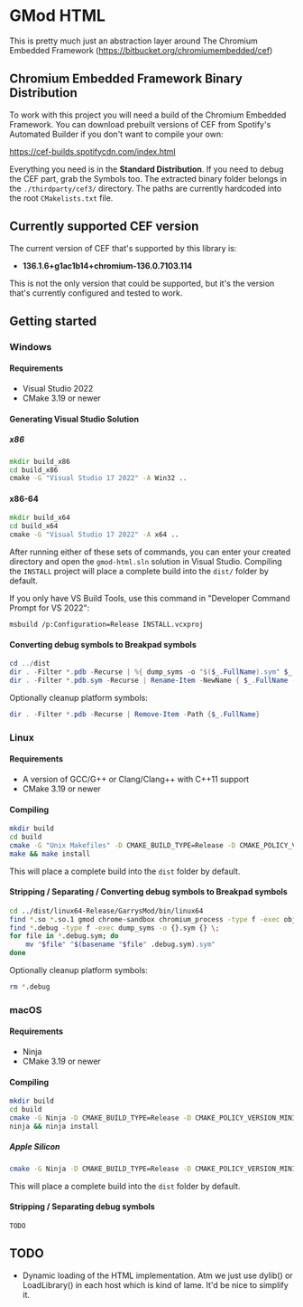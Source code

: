 # GMod HTML
This is pretty much just an abstraction layer around The Chromium Embedded Framework (https://bitbucket.org/chromiumembedded/cef)

## Chromium Embedded Framework Binary Distribution
To work with this project you will need a build of the Chromium Embedded Framework. You can download prebuilt versions of CEF from Spotify's Automated Builder if you don't want to compile your own:

https://cef-builds.spotifycdn.com/index.html

Everything you need is in the **Standard Distribution**. If you need to debug the CEF part, grab the Symbols too. The extracted binary folder belongs in the `./thirdparty/cef3/` directory. The paths are currently hardcoded into the root `CMakelists.txt` file.

## Currently supported CEF version
The current version of CEF that's supported by this library is:

- **136.1.6+g1ac1b14+chromium-136.0.7103.114**

This is not the only version that could be supported, but it's the version that's currently configured and tested to work.

## Getting started
### Windows
#### Requirements
- Visual Studio 2022
- CMake 3.19 or newer
#### Generating Visual Studio Solution
##### x86
```bat
mkdir build_x86
cd build_x86
cmake -G "Visual Studio 17 2022" -A Win32 ..
```
#### x86-64
```bat
mkdir build_x64
cd build_x64
cmake -G "Visual Studio 17 2022" -A x64 ..
```

After running either of these sets of commands, you can enter your created directory and open the `gmod-html.sln` solution in Visual Studio. Compiling the `INSTALL` project will place a complete build into the `dist/` folder by default.

If you only have VS Build Tools, use this command in "Developer Command Prompt for VS 2022":
```
msbuild /p:Configuration=Release INSTALL.vcxproj
```

#### Converting debug symbols to Breakpad symbols
```powershell
cd ../dist
dir . -Filter *.pdb -Recurse | %{ dump_syms -o "$($_.FullName).sym" $_.FullName }
dir . -Filter *.pdb.sym -Recurse | Rename-Item -NewName { $_.FullName -replace '\.pdb.sym$','.sym' }
```
Optionally cleanup platform symbols:
```powershell
dir . -Filter *.pdb -Recurse | Remove-Item -Path {$_.FullName}
```

### Linux
#### Requirements
- A version of GCC/G++ or Clang/Clang++ with C++11 support
- CMake 3.19 or newer

#### Compiling
```sh
mkdir build
cd build
cmake -G "Unix Makefiles" -D CMAKE_BUILD_TYPE=Release -D CMAKE_POLICY_VERSION_MINIMUM=3.5 ..
make && make install
```

This will place a complete build into the `dist` folder by default.

#### Stripping / Separating / Converting debug symbols to Breakpad symbols
```bash
cd ../dist/linux64-Release/GarrysMod/bin/linux64
find *.so *.so.1 gmod chrome-sandbox chromium_process -type f -exec objcopy --only-keep-debug {} {}.debug \; -exec strip --strip-debug --strip-unneeded {} \;
find *.debug -type f -exec dump_syms -o {}.sym {} \;
for file in *.debug.sym; do
	mv "$file" "$(basename "$file" .debug.sym).sym"
done
```
Optionally cleanup platform symbols:
```bash
rm *.debug
```

### macOS
#### Requirements
- Ninja
- CMake 3.19 or newer

#### Compiling
```sh
mkdir build
cd build
cmake -G Ninja -D CMAKE_BUILD_TYPE=Release -D CMAKE_POLICY_VERSION_MINIMUM=3.5 ..
ninja && ninja install
```

##### Apple Silicon
```sh
cmake -G Ninja -D CMAKE_BUILD_TYPE=Release -D CMAKE_POLICY_VERSION_MINIMUM=3.5 -D CMAKE_APPLE_SILICON_PROCESSOR=x86_64 ..
```

This will place a complete build into the `dist` folder by default.

#### Stripping / Separating debug symbols
```
TODO
```

## TODO
- Dynamic loading of the HTML implementation. Atm we just use dylib() or LoadLibrary() in each host which is kind of lame. It'd be nice to simplify it.
